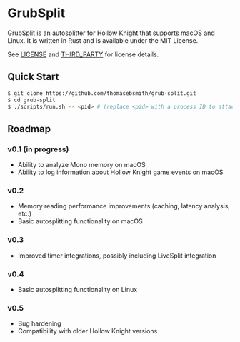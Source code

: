 # GrubSplit
GrubSplit is an autosplitter for Hollow Knight that supports macOS and Linux.
It is written in Rust and is available under the MIT License.

See [LICENSE](./LICENSE) and [THIRD\_PARTY](./THIRD_PARTY) for license details.

## Quick Start
```sh
$ git clone https://github.com/thomasebsmith/grub-split.git
$ cd grub-split
$ ./scripts/run.sh -- <pid> # (replace <pid> with a process ID to attach to)
```

## Roadmap
### v0.1 (in progress)
- Ability to analyze Mono memory on macOS
- Ability to log information about Hollow Knight game events on macOS

### v0.2
- Memory reading performance improvements (caching, latency analysis, etc.)
- Basic autosplitting functionality on macOS

### v0.3
- Improved timer integrations, possibly including LiveSplit integration

### v0.4
- Basic autosplitting functionality on Linux

### v0.5
- Bug hardening
- Compatibility with older Hollow Knight versions
